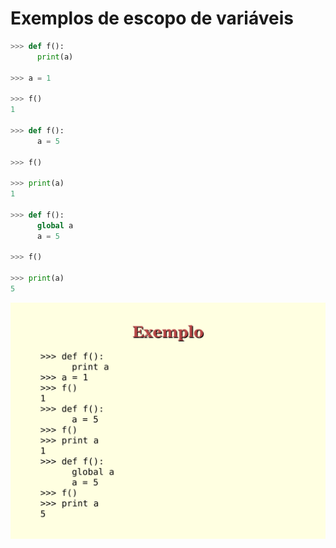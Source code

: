 # Exemplos de escopo de variáveis

```python
>>> def f():
      print(a)

>>> a = 1

>>> f()
1

>>> def f():
      a = 5

>>> f()

>>> print(a)
1

>>> def f():
      global a
      a = 5

>>> f()

>>> print(a)
5
```

![Slide 08](images/page-08.png)





